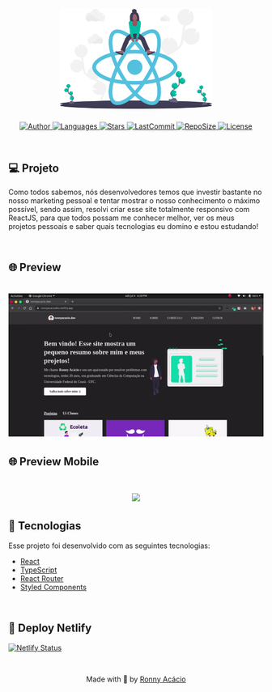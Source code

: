 <h1 align="center">
  <img alt="ronnyacacio.dev" title="#delicinha" src=".github/logo.svg" width="300px"/>
</h1>

<p align="center">
  <a href="https://github.com/ronnyacacio">
    <img alt="Author" src="https://img.shields.io/badge/author-ronnyacacio-00BFA6?style=flat-square">
  </a>

  <a href="#">
    <img alt="Languages" src="https://img.shields.io/github/languages/count/ronnyacacio/ronnyacacio.dev?color=00BFA6&style=flat-square">
  </a>

  <a href="https://github.com/ronnyacacio/ronnyacacio.dev/stargazers">
    <img alt="Stars" src="https://img.shields.io/github/stars/ronnyacacio/ronnyacacio.dev?color=00BFA6&style=flat-square">
  </a>

  <a href="https://github.com/ronnyacacio/ronnyacacio.dev/commits/master">
    <img alt="LastCommit" src="https://img.shields.io/github/last-commit/ronnyacacio/ronnyacacio.dev?color=00BFA6&style=flat-square">
  </a>

  <a href="#">
    <img alt="RepoSize" src="https://img.shields.io/github/repo-size/ronnyacacio/ronnyacacio.dev?color=00BFA6&style=flat-square">
  </a>

  <a href="https://github.com/ronnyacacio/ronnyacacio.dev/blob/master/LICENSE.md">
    <img alt="License" src="https://img.shields.io/badge/license-MIT-brightgreen?color=00BFA6&style=flat-square">
  </a>
</p>

<br />

## 💻 Projeto

Como todos sabemos, nós desenvolvedores temos que investir bastante no nosso marketing pessoal e tentar mostrar o nosso conhecimento o máximo possível, sendo assim, resolvi criar esse site totalmente responsivo com ReactJS, para que todos possam me conhecer melhor, ver os meus projetos pessoais e saber quais tecnologias eu domino e estou estudando!

<br />

## 🌐 Preview

<h1 align="center">
    <img src=".github/dev.gif" />
</h1>

## 🌐 Preview Mobile

<h1 align="center">
    <img src=".github/mobile.gif" />
</h1>

## 🚀 Tecnologias

Esse projeto foi desenvolvido com as seguintes tecnologias:

- [React](https://reactjs.org)
- [TypeScript](https://www.typescriptlang.org/)
- [React Router](https://reactrouter.com/web/guides/quick-start)
- [Styled Components](https://styled-components.com/)

<br />

## 🔨 Deploy Netlify

[![Netlify Status](https://api.netlify.com/api/v1/badges/2b0ed372-6439-429c-bbda-59196cf567f2/deploy-status)](https://app.netlify.com/sites/ronnyacaciodev/deploys)

<br />

<p align="center">
  Made with 🖤 by <a href="https://www.linkedin.com/in/ronnyacacio/"> Ronny Acácio </a>
</p>
